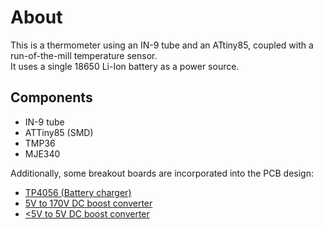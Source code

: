 # About
This is a thermometer using an IN-9 tube and an ATtiny85, coupled with a run-of-the-mill temperature sensor.  
It uses a single 18650 Li-Ion battery as a power source.

## Components
- IN-9 tube
- ATTiny85 (SMD)
- TMP36
- MJE340

Additionally, some breakout boards are incorporated into the PCB design:
- [TP4056 (Battery charger)](https://www.banggood.com/10pcs-USB-3_7V-3_6V-4_2V-1A-18650-TP4056-Lithium-Battery-Charger-Module-Charging-Board-Li-ion-Power-Supply-Board-p-1684387.html)
- [5V to 170V DC boost converter](https://web.archive.org/web/20210719162717/https://www.aliexpress.com/item/33048410202.html)
- [<5V to 5V DC boost converter](https://web.archive.org/web/20210719162730/https://www.aliexpress.com/item/4000050410918.html)
